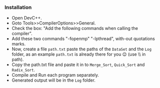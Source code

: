 ### Installation
- Open DevC++.
- Goto Tools>>CompilerOptions>>General.
- Check the box: "Add the following commands when calling the compiler".
- Add these two commands "-fopenmp" "-lpthread", with-out quotations marks.
- Now, create a file `path.txt` paste the paths of the `DataSet` and the `Log` folder, as an example `path.txt` is already there for you :wink: (use \\\\ in path).
- Copy the path.txt file and paste it in to `Merge_Sort`, `Quick_Sort` and `Radix_Sort`.
- Compile and Run each program separately.
- Generated output will be in the `Log` folder.
